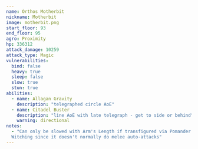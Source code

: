 ```yaml
---
name: Orthos Motherbit
nickname: Motherbit
image: motherbit.png
start_floor: 93
end_floor: 95
agro: Proximity
hp: 336312
attack_damage: 10259
attack_type: Magic
vulnerabilities:
  bind: false
  heavy: true
  sleep: false
  slow: true
  stun: true
abilities:
  - name: Allagan Gravity
    description: "telegraphed circle AoE"
  - name: Citadel Buster
    description: "line AoE with late telegraph - get to side or behind"
    warning: directional
notes:
  - "Can only be slowed with Arm's Length if transfigured via Pomander of
  Witching since it doesn't normally do melee auto-attacks"
---
```

